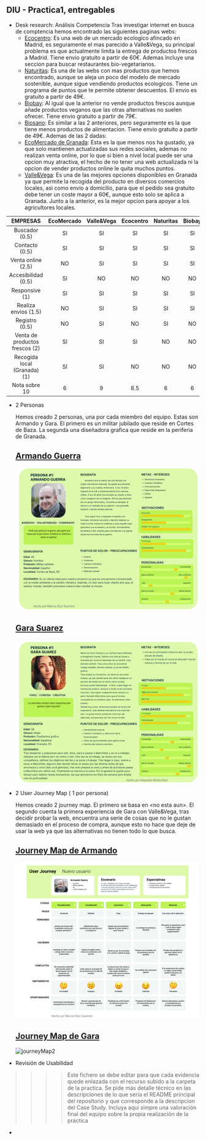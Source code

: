 ## DIU - Practica1, entregables


- Desk research: Análisis Competencia
  Tras investigar internet en busca de comptencia hemos encontrado las siguientes paginas webs:
  - [Ecocentro](https://www.ecocentro.es/tienda/): Es una web de un mercado ecologico afincado en Madrid, es seguramente el mas parecido a Valle&Vega, su principal problema es que actualmente limita la entrega de productos frescos a Madrid. Tiene envio gratuito a partir de 60€. Ademas incluye una seccion para buscar restaurantes bio-vegetarianos.
  - [Naturitas](https://www.naturitas.es/): Es una de las webs con mas productos que hemos encontrado, aunque se aleja un poco del modelo de mercado sostenible, aunque sigue vendiendo productos ecologicos. Tiene un programa de puntos que te permite obtener descuentos. El envio es gratuito a partir de 49€.
  - [Biobay](https://biobay.es/): Al igual que la anterior no vende productos frescos aunque añade productos veganos que las otras alternativas no suelen ofrecer. Tiene envio gratuito a partir de 79€.
  - [Biosano](https://biobay.es/): Es similar a las 2 anteriores, pero seguramente es la que tiene menos productos de alimentacion. Tiene envio gratuito a partir de 49€.
  Ademas de las 2 dadas:
  - [EcoMercado de Granada](https://ecomercadogranada.org/): Esta es la que menos nos ha gustado, ya que solo mantienen actualizadas sus redes sociales, ademas no realizan venta online, por lo que si bien a nivel local puede ser una opcion muy atractiva, el hecho de no tener una web actualizada ni la opcion de vender productos online le quita muchos puntos.
  - [Valle&Vega](https://valleyvega.org/): Es una de las mejores opciones disponibles en Granada ya que permite la recogida del producto en diversos comercios locales, asi como envio a domicilio, para que el pedido sea gratuito debe tener un coste mayor a 60€, aunque esto solo se aplica a Granada. Junto a la anterior, es la mejor opcion para apoyar a los agricultores locales.

|EMPRESAS                             | EcoMercado      | Valle&Vega | Ecocentro     | Naturitas   | Biobay      | Biosano  |
| :------:                            | :------:        | :------:   |  :------:     | :------:    |  :------:   | :------: |
| Buscador (0.5)                      | SI              |  SI        |     SI        | SI          | SI          | SI       |
| Contacto (0.5)                      | SI              |  SI        |     SI        | SI          | SI          | SI       |
| Venta online (2.5)                  | NO              |  SI        |     SI        | SI          | SI          | SI       |
| Accesibilidad (0.5)                 | SI              |  NO        |     NO        | NO          | NO          | NO       |
| Responsive (1)                      | SI              |  SI        |     SI        | SI          | SI          | SI       |
| Realiza envios (1.5)                | NO              |  SI        |     SI        | SI          | SI          | SI       |
| Registro (0.5)                      | NO              |  SI        |     NO        | SI          | NO          | SI       |
| Venta de productos frescos (2)      | SI              |  SI        |     SI        | NO          | NO          | NO       |
| Recogida local (Granada) (1)        | SI              |  SI        |     NO        | NO          | NO          | NO       |
| Nota sobre 10                       | 6               |  9         |     8.5       |  6          | 6           | 6        | 

- 2 Personas

  Hemos creado 2 personas, una por cada miembro del equipo. Estas son Armando y Gara. El primero es un militar jubilado que reside en Cortes de Baza. La segunda una diseñadora grafica que reside en la periferia de Granada.
  
  ## [Armando Guerra](https://github.com/AlexMr08/UX_CaseStudy/blob/master/P1/persona1.pdf)
  ![persona1](persona1.png)
  
  ## [Gara Suarez](https://github.com/AlexMr08/UX_CaseStudy/blob/master/P1/persona2.pdf)
  ![persona2](persona2.png)
  
- 2 User Journey Map  ( 1 por persona)

  Hemos creado 2 journey map. El primero se basa en \<no esta aun\>. El segundo cuenta la primera experiencia de Gara con Valle&Vega, tras decidir probar la web, encuentra una serie de cosas que no le gustan demasiado en el proceso de compra, aunque esto no hace que deje de usar la web ya que las alternativas no tienen todo lo que busca.

  ## [Journey Map de Armando](https://github.com/AlexMr08/UX_CaseStudy/blob/master/P1/journeyMap1.pdf)
  ![journeyMap1](journeyMap1.png)

  ## [Journey Map de Gara](https://github.com/AlexMr08/UX_CaseStudy/blob/master/P1/journeyMap2.pdf)
  ![journeyMap2](journey2Map.png)
  
- Revisión de Usabilidad 


>>>> Este fichero se debe editar para que cada evidencia quede enlazada con el recurso subido a la carpeta de la practica. Se pide más detalle técnico en las descripciones de lo que sería el README principal del repositorio y que corresponde a la descripcion del Case Study.
>>>> Incluya aquí simpre una valoración final del equipo sobre la propia realización de la práctica

- 
